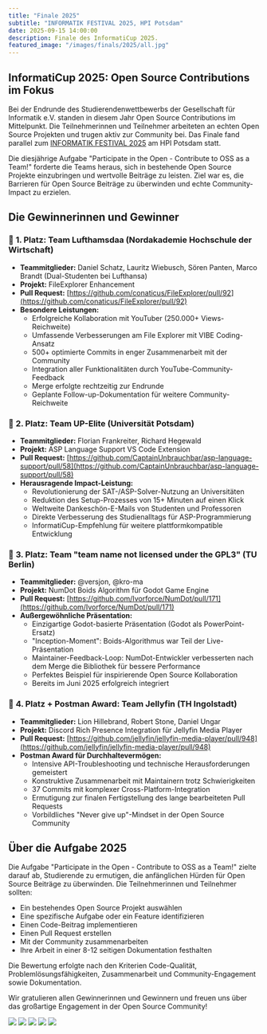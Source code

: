 ```yaml
---
title: "Finale 2025"
subtitle: "INFORMATIK FESTIVAL 2025, HPI Potsdam"
date: 2025-09-15 14:00:00
description: Finale des InformatiCup 2025.
featured_image: "/images/finals/2025/all.jpg"
---
```


## InformatiCup 2025: Open Source Contributions im Fokus

Bei der Endrunde des Studierendenwettbewerbs der Gesellschaft für Informatik e.V. standen in diesem Jahr Open Source Contributions im Mittelpunkt. Die Teilnehmerinnen und Teilnehmer arbeiteten an echten Open Source Projekten und trugen aktiv zur Community bei. Das Finale fand parallel zum [INFORMATIK FESTIVAL 2025](https://informatik2025.gi.de/) am HPI Potsdam statt.

Die diesjährige Aufgabe "Participate in the Open - Contribute to OSS as a Team!" forderte die Teams heraus, sich in bestehende Open Source Projekte einzubringen und wertvolle Beiträge zu leisten. Ziel war es, die Barrieren für Open Source Beiträge zu überwinden und echte Community-Impact zu erzielen.

## Die Gewinnerinnen und Gewinner

### 🥇 **1. Platz: Team Lufthamsdaa (Nordakademie Hochschule der Wirtschaft)**
- **Teammitglieder:** Daniel Schatz, Lauritz Wiebusch, Sören Panten, Marco Brandt (Dual-Studenten bei Lufthansa)
- **Projekt:** FileExplorer Enhancement
- **Pull Request:** [https://github.com/conaticus/FileExplorer/pull/92](https://github.com/conaticus/FileExplorer/pull/92)
- **Besondere Leistungen:**
  - Erfolgreiche Kollaboration mit YouTuber (250.000+ Views-Reichweite)
  - Umfassende Verbesserungen am File Explorer mit VIBE Coding-Ansatz
  - 500+ optimierte Commits in enger Zusammenarbeit mit der Community
  - Integration aller Funktionalitäten durch YouTube-Community-Feedback
  - Merge erfolgte rechtzeitig zur Endrunde
  - Geplante Follow-up-Dokumentation für weitere Community-Reichweite

### 🥈 **2. Platz: Team UP-Elite (Universität Potsdam)**
- **Teammitglieder:** Florian Frankreiter, Richard Hegewald
- **Projekt:** ASP Language Support VS Code Extension
- **Pull Request:** [https://github.com/CaptainUnbrauchbar/asp-language-support/pull/58](https://github.com/CaptainUnbrauchbar/asp-language-support/pull/58)
- **Herausragende Impact-Leistung:**
  - Revolutionierung der SAT-/ASP-Solver-Nutzung an Universitäten
  - Reduktion des Setup-Prozesses von 15+ Minuten auf einen Klick
  - Weltweite Dankeschön-E-Mails von Studenten und Professoren
  - Direkte Verbesserung des Studienalltags für ASP-Programmierung
  - InformatiCup-Empfehlung für weitere plattformkompatible Entwicklung

### 🥉 **3. Platz: Team "team name not licensed under the GPL3" (TU Berlin)**
- **Teammitglieder:** @versjon, @kro-ma
- **Projekt:** NumDot Boids Algorithm für Godot Game Engine
- **Pull Request:** [https://github.com/Ivorforce/NumDot/pull/171](https://github.com/Ivorforce/NumDot/pull/171)
- **Außergewöhnliche Präsentation:**
  - Einzigartige Godot-basierte Präsentation (Godot als PowerPoint-Ersatz)
  - "Inception-Moment": Boids-Algorithmus war Teil der Live-Präsentation
  - Maintainer-Feedback-Loop: NumDot-Entwickler verbesserten nach dem Merge die Bibliothek für bessere Performance
  - Perfektes Beispiel für inspirierende Open Source Kollaboration
  - Bereits im Juni 2025 erfolgreich integriert

### 🎯 **4. Platz + Postman Award: Team Jellyfin (TH Ingolstadt)**
- **Teammitglieder:** Lion Hillebrand, Robert Stone, Daniel Ungar
- **Projekt:** Discord Rich Presence Integration für Jellyfin Media Player
- **Pull Request:** [https://github.com/jellyfin/jellyfin-media-player/pull/948](https://github.com/jellyfin/jellyfin-media-player/pull/948)
- **Postman Award für Durchhaltevermögen:**
  - Intensive API-Troubleshooting und technische Herausforderungen gemeistert
  - Konstruktive Zusammenarbeit mit Maintainern trotz Schwierigkeiten
  - 37 Commits mit komplexer Cross-Platform-Integration
  - Ermutigung zur finalen Fertigstellung des lange bearbeiteten Pull Requests
  - Vorbildliches "Never give up"-Mindset in der Open Source Community

## Über die Aufgabe 2025

Die Aufgabe "Participate in the Open - Contribute to OSS as a Team!" zielte darauf ab, Studierende zu ermutigen, die anfänglichen Hürden für Open Source Beiträge zu überwinden. Die Teilnehmerinnen und Teilnehmer sollten:

- Ein bestehendes Open Source Projekt auswählen
- Eine spezifische Aufgabe oder ein Feature identifizieren
- Einen Code-Beitrag implementieren
- Einen Pull Request erstellen
- Mit der Community zusammenarbeiten
- Ihre Arbeit in einer 8-12 seitigen Dokumentation festhalten

Die Bewertung erfolgte nach den Kriterien Code-Qualität, Problemlösungsfähigkeiten, Zusammenarbeit und Community-Engagement sowie Dokumentation.

Wir gratulieren allen Gewinnerinnen und Gewinnern und freuen uns über das großartige Engagement in der Open Source Community!

<div class="gallery" data-columns="1">
	<img src="/images/finals/2025/all.jpg">
    <img src="/images/finals/2025/1.jpg">
    <img src="/images/finals/2025/2.jpg">
    <img src="/images/finals/2025/3.jpg">
    <img src="/images/finals/2025/4.jpg">
</div>